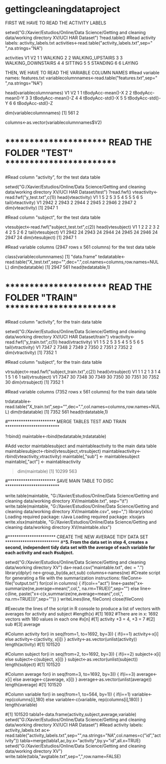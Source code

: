 # gettingcleaningdataproject

FIRST WE HAVE TO READ THE ACTIVITY LABELS

setwd("G:/Xavier/Estudios/Online/Data Science/Getting and cleaning data/working directory XV/UCI HAR Dataset")
?read.table()
#Read activity labels: activity_labels.txt
activities<-read.table("activity_labels.txt",sep=" ",na.strings="NA")

activities
  V1                 V2
1  1            WALKING
2  2   WALKING_UPSTAIRS
3  3 WALKING_DOWNSTAIRS
4  4            SITTING
5  5           STANDING
6  6             LAYING

THEN, WE HAVE TO READ THE VARIABLE COLUMN NAMES
#Read variable names: features.txt
variablecolumnnames<-read.table("features.txt",sep=" ",na.strings="NA")

head(variablecolumnnames)
  V1                V2
1  1 tBodyAcc-mean()-X
2  2 tBodyAcc-mean()-Y
3  3 tBodyAcc-mean()-Z
4  4  tBodyAcc-std()-X
5  5  tBodyAcc-std()-Y
6  6  tBodyAcc-std()-Z

dim(variablecolumnnames)
[1] 561   2

columns<-as.vector(variablecolumnnames$V2)

# ********************* READ THE FOLDER "TEST" ***********************

#Read column "activity", for the test data table

setwd("G:/Xavier/Estudios/Online/Data Science/Getting and cleaning data/working directory XV/UCI HAR Dataset/test")
?read.fwf()
vteactivity<-read.fwf("y_test.txt",c(1))
head(vteactivity)
  V1
1  5
2  5
3  5
4  5
5  5
6  5
tail(vteactivity)
     V1
2942  2
2943  2
2944  2
2945  2
2946  2
2947  2
dim(vteactivity)
[1] 2947    1

#Read column "subject", for the test data table

vtesubject<-read.fwf("subject_test.txt",c(2))
head(vtesubject)
  V1
1  2
2  2
3  2
4  2
5  2
6  2
tail(vtesubject)
     V1
2942 24
2943 24
2944 24
2945 24
2946 24
2947 24
dim(vtesubject)
[1] 2947    1

#Read variable columns (2947 rows x 561 columns) for the test data table

class(variablecolumnnames)
[1] "data.frame"
tedatatable<-read.table("X_test.txt",sep="",dec=".",col.names=columns,row.names=NULL)
dim(tedatatable)
[1] 2947  561
head(tedatatable,1)

# ********************* READ THE FOLDER "TRAIN" ***********************

#Read column "activity", for the train data table

setwd("G:/Xavier/Estudios/Online/Data Science/Getting and cleaning data/working directory XV/UCI HAR Dataset/train")
vtractivity<-read.fwf("y_train.txt",c(1))
head(vtractivity)
  V1
1  5
2  5
3  5
4  5
5  5
6  5
tail(vtractivity)
     V1
7347  2
7348  2
7349  2
7350  2
7351  2
7352  2
dim(vtractivity)
[1] 7352    1

#Read column "subject", for the train data table

vtrsubject<-read.fwf("subject_train.txt",c(2))
head(vtrsubject)
  V1
1  1
2  1
3  1
4  1
5  1
6  1
tail(vtrsubject)
     V1
7347 30
7348 30
7349 30
7350 30
7351 30
7352 30
dim(vtrsubject)
[1] 7352    1

#Read variable columns (7352 rows x 561 columns) for the train data table

trdatatable<-read.table("X_train.txt",sep="",dec=".",col.names=columns,row.names=NULL)
dim(trdatatable)
[1] 7352  561
head(trdatatable,1)

#********************** MERGE TABLES TEST AND TRAIN *************************

?rbind()
maintable<-rbind(tedatatable,trdatatable)

#Add vector maintablesubject and maintableactivity to the main data table
maintablesubject<-rbind(vtesubject,vtrsubject)
maintableactivity<-rbind(vteactivity,vtractivity)
maintable[,"sub"]  <- maintablesubject
maintable[,"act"]  <- maintableactivity

> dim(maintable)
[1] 10299   563

#********************** SAVE MAIN TABLE TO DISC *************************

write.table(maintable, "G:/Xavier/Estudios/Online/Data Science/Getting and cleaning data/working directory XV/maintable.txt", sep="\t")
write.table(maintable, "G:/Xavier/Estudios/Online/Data Science/Getting and cleaning data/working directory XV/maintable.csv", sep=",")
library(xlsx)
Loading required package: rJava
Loading required package: xlsxjars
write.xlsx(maintable, "G:/Xavier/Estudios/Online/Data Science/Getting and cleaning data/working directory XV/maintable.xlsx")

#********************** CREATE THE NEW AVERAGE TIDY DATA SET *************************
#***5. From the data set in step 4, creates a second, independent tidy data set with the average of each variable for each activity and each #subject.**

setwd("G:/Xavier/Estudios/Online/Data Science/Getting and cleaning data/working directory XV")
da<-read.csv("maintable.txt", dec = ".")
library(dplyr)
ne<-group_by(da,act,sub)
columns<-names(ne)
#Create script for generating a file with the summarization instructions:
fileConn<-file("output.txt")
for(col in columns) {
	if(col=="act") line<-paste("x<-summarize(ne,average=mean(",col,", na.rm=TRUE))",sep="")
	else line<-c(line, paste("x<-c(x,summarize(ne,average=mean(",col,", na.rm=TRUE)))",sep=""))
	}
writeLines(line, fileConn)
close(fileConn)

#Execute the lines of the script in R console to produce a list of vectors with averages for activity and subject
#length(x)
#[1] 1692
#There are in x: 1692 vectors with 180 values in each one
#x[n]
#[1] activity	+3 = 4, +3 = 7
#[2] sub
#[3] average

#Column activity
for(i in seq(from=1, to=1692, by=3)) {
	if(i==1) activity<-x[i]
	else activity<-c(activity, x[i])
}
activity<-as.vector(unlist(activity))
length(activity)
#[1] 101520

#Column subject
for(i in seq(from=2, to=1692, by=3)) {
	if(i==2) subject<-x[i]
	else subject<-c(subject, x[i])
}
subject<-as.vector(unlist(subject))
length(subject)
#[1] 101520

#Column average
for(i in seq(from=3, to=1692, by=3)) {
	if(i==3) average<-x[i]
	else average<-c(average, x[i])
}
average<-as.vector(unlist(average))
length(average)
#[1] 101520

#Column variable
for(i in seq(from=1, to=564, by=1)) {
	if(i==1) variable<-rep(columns[i],180)
	else variable<-c(variable, rep(columns[i],180))
}
length(variable)

#[1] 101520
tabla1<-data.frame(activity,subject,average,variable)
setwd("G:/Xavier/Estudios/Online/Data Science/Getting and cleaning data/working directory XV/UCI HAR Dataset")
#Read activity labels: activity_labels.txt
ac<-read.table("activity_labels.txt",sep="",na.strings="NA",col.names=c("id","activity"))
tabla=merge(tabla1,ac,by.x="activity",by.y="id",all.x=TRUE)
setwd("G:/Xavier/Estudios/Online/Data Science/Getting and cleaning data/working directory XV")
write.table(tabla,"avgtable.txt",sep=",",row.name=FALSE)
